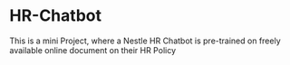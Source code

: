 # HR-Chatbot
This is a mini Project, where a Nestle HR Chatbot is pre-trained on freely available online document on their HR Policy

